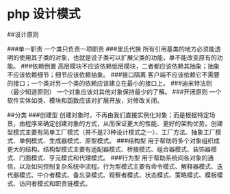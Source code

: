 # php 设计模式

##设计原则

###单一职责
一个类只负责一项职责
###里氏代换
所有引用基类的地方必须能透明的使用其子类的对象，也就是说子类可以扩展父类的功能，单不能改变原有的功能。
###依赖倒置
高层模块不应该依赖低层模块，二者都应该依赖其抽象；抽象不应该依赖细节；细节应该依赖抽象。
###接口隔离
客户端不应该依赖它不需要的接口；一个类对另一个类的依赖应该建立在最小的接口上。
###迪米特法则（最少知道原则）
一个对象应该对其他对象保持最少的了解。
###开闭原则
一个软件实体如类、模块和函数应该对扩展开放，对修改关闭。


##分类
###创建型
创建对象时，不再由我们直接实例化对象；而是根据特定场景，由程序来确定创建对象的方式，从而保证更大的性能、更好的架构优势。创建型模式主要有简单工厂模式（并不是23种设计模式之一）、工厂方法、抽象工厂模式、单例模式、生成器模式、原型模式。
###结构型
用于帮助将多个对象组织成更大的结构。结构型模式主要有适配器模式、桥接模式、组合器模式、装饰器模式、门面模式、亨元模式和代理模式。
###行为型
用于帮助系统间各对象的通信，以及如何控制复杂系统中流程。行为型模式主要有命令模式、解释器模式、迭代器模式、中介者模式、备忘录模式、观察者模式、状态模式、策略模式、模板模式、访问者模式和职责链模式。